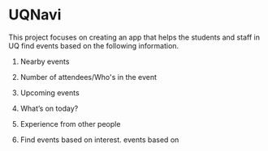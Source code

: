 # UQNavi
 
This project focuses on creating an app that helps the students and staff in UQ find events based on the following information.
1. Nearby events

2. Number of attendees/Who's in the event

3. Upcoming events

4. What’s on today?

5. Experience from other people

6. Find events based on interest. events based on  
